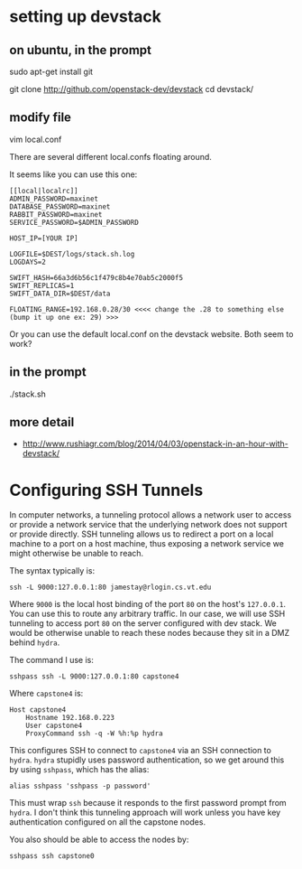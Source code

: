 # setting up devstack

## on ubuntu, in the prompt
sudo apt-get install git

git clone http://github.com/openstack-dev/devstack
cd devstack/

## modify file

vim local.conf

There are several different local.confs floating around.

It seems like you can use this one:

```
[[local|localrc]]
ADMIN_PASSWORD=maxinet
DATABASE_PASSWORD=maxinet
RABBIT_PASSWORD=maxinet
SERVICE_PASSWORD=$ADMIN_PASSWORD

HOST_IP=[YOUR IP]

LOGFILE=$DEST/logs/stack.sh.log
LOGDAYS=2

SWIFT_HASH=66a3d6b56c1f479c8b4e70ab5c2000f5
SWIFT_REPLICAS=1
SWIFT_DATA_DIR=$DEST/data

FLOATING_RANGE=192.168.0.28/30 <<<< change the .28 to something else (bump it up one ex: 29) >>>
```

Or you can use the default local.conf on the devstack website. Both seem to work? 


## in the prompt
./stack.sh

## more detail

- http://www.rushiagr.com/blog/2014/04/03/openstack-in-an-hour-with-devstack/

# Configuring SSH Tunnels
In computer networks, a tunneling protocol allows a network user to access or
provide a network service that the underlying network does not support or
provide directly. SSH tunneling allows us to redirect a port on a local machine
to a port on a host machine, thus exposing a network service we might otherwise
be unable to reach.

The syntax typically is:
```fish
ssh -L 9000:127.0.0.1:80 jamestay@rlogin.cs.vt.edu
```

Where `9000` is the local host binding of the port `80` on the host's
`127.0.0.1`. You can use this to route any arbitrary traffic. In our case, we
will use SSH tunneling to access port `80` on the server configured with dev
stack. We would be otherwise unable to reach these nodes because they sit in a
DMZ behind `hydra`.

The command I use is:
```fish
sshpass ssh -L 9000:127.0.0.1:80 capstone4
```

Where `capstone4` is:
```text
Host capstone4
    Hostname 192.168.0.223
    User capstone4
    ProxyCommand ssh -q -W %h:%p hydra
```

This configures SSH to connect to `capstone4` via an SSH connection to `hydra`.
`hydra` stupidly uses password authentication, so we get around this by using
`sshpass`, which has the alias:

```fish
alias sshpass 'sshpass -p password'
```

This must wrap `ssh` because it responds to the first password prompt from
`hydra`. I don't think this tunneling approach will work unless you have key
authentication configured on all the capstone nodes.

You also should be able to access the nodes by:
```fish
sshpass ssh capstone0
```
